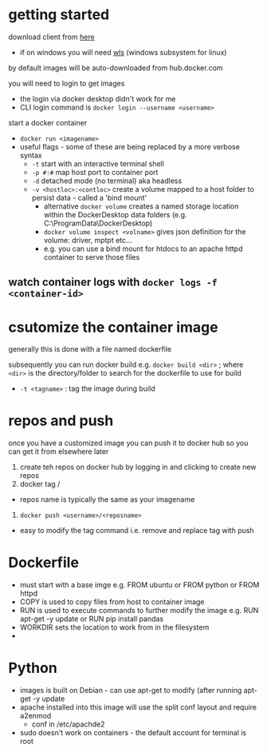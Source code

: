 # getting started
download client from [here](https://docs.docker.com/get-started/) 

- if on windows you will need [wls](https://docs.microsoft.com/en-us/windows/wsl/install-manual#step-4---download-the-linux-kernel-update-package) (windows subsystem for linux)

by default images will be auto-downloaded from hub.docker.com

you will need to login to get images
- the login via docker desktop didn't work for me
- CLI login command is `docker login --username <username>`
  
 start a docker container
 - `docker run <imagename>`
 - useful flags - some of these are being replaced by a more verbose syntax
    - `-t` start with an interactive terminal shell
    - `-p #:#` map host port to container port
    - `-d` detached mode (no terminal) aka headless
    - `-v <hostloc>:<contloc>` create a volume mapped to a host folder to persist data - called a 'bind mount'
      - alternative `docker volume` creates a named storage location within the DockerDesktop data folders (e.g. C:\ProgramData\DockerDesktop)
      - `docker volume inspect <volname>` gives json definition for the volume: driver, mptpt etc...
      - e.g. you can use a bind mount for htdocs to an apache httpd container to serve those files

## watch container logs with `docker logs -f <container-id>`

# csutomize the container image
  generally this is done with a file named dockerfile
  
  subsequently you can run docker build  e.g. `docker build <dir>` ; where `<dir>` is the directory/folder to search for the dockerfile to use for build
  - `-t <tagname>` : tag the image during build
  
# repos and push
once you have a customized image you can push it to docker hub so you can get it from elsewhere later
1. create teh repos on docker hub by logging in and clicking to create new repos
1. docker tag <imagename> <username>/<reposname>
  - repos name is typically the same as your imagename
1. `docker push <username>/<reposname>`
  - easy to modify the tag command i.e. remove <imagename> and replace tag with push

# Dockerfile
- must start with a base imge e.g. FROM ubuntu or FROM python or FROM httpd
- COPY is used to copy files from host to container image
- RUN is used to execute commands to further modify the image e.g. RUN apt-get -y update or RUN pip install pandas
- WORKDIR sets the location to work from in the filesystem
- 

# Python
- images is built on Debian - can use apt-get to modify (after running apt-get -y update
- apache installed into this image will use the split conf layout and require a2enmod
  - conf in /etc/apachde2
- sudo doesn't work on containers - the default account for terminal is root
